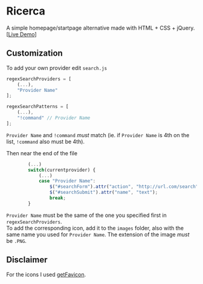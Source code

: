 Ricerca
=======
A simple homepage/startpage alternative made with HTML + CSS + jQuery. [[Live Demo](http://jackosdev.github.io/Ricerca-Homepage/)]  

Customization
-------------
To add your own provider edit `search.js`
```javascript
regexSearchProviders = [
    (...),
    "Provider Name"
];

regexSearchPatterns = [
    (...),
    "!command" // Provider Name
];
```
`Provider Name` and `!command` *must* match (ie. if `Provider Name` is 4th on the list, `!command` also must be 4th).  

Then near the end of the file
```javascript
        (...)
        switch(currentprovider) {
            (...)
            case "Provider Name":
                $("#searchForm").attr("action", "http://url.com/search");
                $("#searchSubmit").attr("name", "text");
                break;
        }
```
`Provider Name` must be the same of the one you specified first in `regexSearchProviders`.  
To add the corresponding icon, add it to the `images` folder, also with the same name you used for `Provider Name`. The extension of the image *must* be `.PNG`.

Disclaimer
----------
For the icons I used [getFavicon](http://getfavicon.appspot.com/).